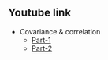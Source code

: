 ## Youtube link

- Covariance & correlation
  - [Part-1](https://www.youtube.com/watch?v=qtaqvPAeEJY)
  - [Part-2](https://www.youtube.com/watch?v=xZ_z8KWkhXE)

